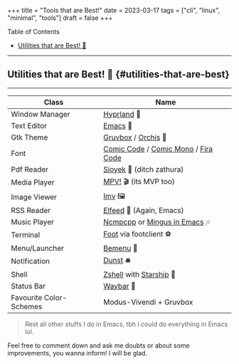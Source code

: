 +++
title = "Tools that are Best!"
date = 2023-03-17
tags = ["cli", "linux", "minimal", "tools"]
draft = false
+++

<div class="ox-hugo-toc toc">

<div class="heading">Table of Contents</div>

- [Utilities that are Best! 🌟](#utilities-that-are-best)

</div>
<!--endtoc-->

---


## Utilities that are Best! 🌟 {#utilities-that-are-best}

---

| Class                   | Name                                                                                                                                                          |
|-------------------------|---------------------------------------------------------------------------------------------------------------------------------------------------------------|
| Window Manager          | [Hyprland](https://hyprland.org/) 🌸                                                                                                                          |
| Text Editor             | [Emacs](https://www.gnu.org/software/emacs/) 💮                                                                                                               |
| Gtk Theme               | [Gruvbox](https://github.com/Fausto-Korpsvart/Gruvbox-GTK-Theme) / [Orchis](https://github.com/vinceliuice/Orchis-theme) 🎨                                   |
| Font                    | [Comic Code](https://tosche.net/fonts/comic-code) / [Comic Mono](https://github.com/dtinth/comic-mono-font) / [Fira Code](https://github.com/tonsky/FiraCode) |
| Pdf Reader              | [Sioyek](https://github.com/ahrm/sioyek) 📔 (ditch zathura)                                                                                                   |
| Media Player            | [MPV!](https://mpv.io) 🎬 (its MVP too)                                                                                                                       |
| Image Viewer            | [Imv](https://sr.ht/~exec64/imv/) 🖼️                                                                                                                           |
| RSS Reader              | [Elfeed](https://github.com/skeeto/elfeed) 📰 (Again, Emacs)                                                                                                  |
| Music Player            | [Ncmpcpp](https://github.com/ncmpcpp/ncmpcpp) or [Mingus in Emacs](https://github.com//mingus) 🎶                                                             |
| Terminal                | [Foot](https://codeberg.org/dnkl/foot) via footclient ⚽                                                                                                      |
| Menu/Launcher           | [Bemenu](https://github.com/Cloudef/bemenu) 🚀                                                                                                                |
| Notification            | [Dunst](https://github.com/dunst/dunst)  🛎️                                                                                                                    |
| Shell                   | [Zshell](https://zsh.org) with [Starship](https://starship.rs) 🔰                                                                                             |
| Status Bar              | [Waybar](https://github.com/Alexays/Waybar)  🍥                                                                                                               |
| Favourite Color-Schemes | Modus-Vivendi + Gruvbox                                                                                                                                       |

> Rest all other stuffs I do in Emacs, tbh I could do everything in Emacs lol.

Feel free to comment down and ask me doubts or about some improvements, you wanna inform! I will be glad.
